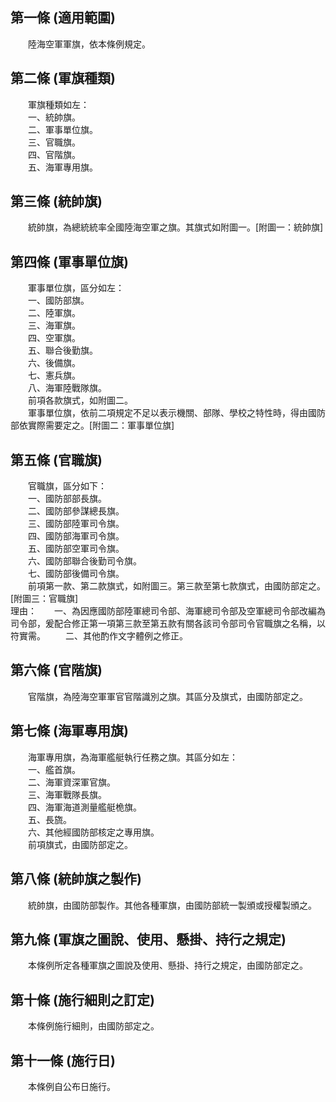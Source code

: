 第一條 (適用範圍)
-----------------
　　陸海空軍軍旗，依本條例規定。  


第二條 (軍旗種類)
-----------------
　　軍旗種類如左：  
　　一、統帥旗。  
　　二、軍事單位旗。  
　　三、官職旗。  
　　四、官階旗。  
　　五、海軍專用旗。  


第三條 (統帥旗)
---------------
　　統帥旗，為總統統率全國陸海空軍之旗。其旗式如附圖一。[附圖一：統帥旗]  


第四條 (軍事單位旗)
-------------------
　　軍事單位旗，區分如左：  
　　一、國防部旗。  
　　二、陸軍旗。  
　　三、海軍旗。  
　　四、空軍旗。  
　　五、聯合後勤旗。  
　　六、後備旗。  
　　七、憲兵旗。  
　　八、海軍陸戰隊旗。  
　　前項各款旗式，如附圖二。  
　　軍事單位旗，依前二項規定不足以表示機關、部隊、學校之特性時，得由國防部依實際需要定之。[附圖二：軍事單位旗]  


第五條 (官職旗)
---------------
　　官職旗，區分如下：  
　　一、國防部部長旗。  
　　二、國防部參謀總長旗。  
　　三、國防部陸軍司令旗。  
　　四、國防部海軍司令旗。  
　　五、國防部空軍司令旗。  
　　六、國防部聯合後勤司令旗。  
　　七、國防部後備司令旗。  
　　前項第一款、第二款旗式，如附圖三。第三款至第七款旗式，由國防部定之。[附圖三：官職旗]  
理由：　　一、為因應國防部陸軍總司令部、海軍總司令部及空軍總司令部改編為司令部，爰配合修正第一項第三款至第五款有關各該司令部司令官職旗之名稱，以符實需。
　　二、其他酌作文字體例之修正。

第六條 (官階旗)
---------------
　　官階旗，為陸海空軍軍官官階識別之旗。其區分及旗式，由國防部定之。  


第七條 (海軍專用旗)
-------------------
　　海軍專用旗，為海軍艦艇執行任務之旗。其區分如左：  
　　一、艦首旗。  
　　二、海軍資深軍官旗。  
　　三、海軍戰隊長旗。  
　　四、海軍海道測量艦艇桅旗。  
　　五、長旒。  
　　六、其他經國防部核定之專用旗。  
　　前項旗式，由國防部定之。  


第八條 (統帥旗之製作)
---------------------
　　統帥旗，由國防部製作。其他各種軍旗，由國防部統一製頒或授權製頒之。  


第九條 (軍旗之圖說、使用、懸掛、持行之規定)
-------------------------------------------
　　本條例所定各種軍旗之圖說及使用、懸掛、持行之規定，由國防部定之。  


第十條 (施行細則之訂定)
-----------------------
　　本條例施行細則，由國防部定之。  


第十一條 (施行日)
-----------------
　　本條例自公布日施行。